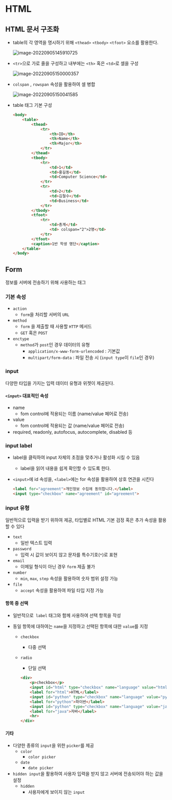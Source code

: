 # HTML

## HTML 문서 구조화

- table의 각 영역을 명시하기 위해 `<thead>` `<tbody>` `<tfoot>` 요소를 활용한다.

  ![image-20220905145910725](C:\Users\kj310\AppData\Roaming\Typora\typora-user-images\image-20220905145910725.png)



- `<tr>`으로 가로 줄을 구성하고 내부에는 `<th>` 혹은 `<td>`로 셀을 구성

  ![image-20220905150000357](C:\Users\kj310\AppData\Roaming\Typora\typora-user-images\image-20220905150000357.png)



- `colspan` , `rowspan` 속성을 활용하여 셀 병합

  ![image-20220905150041585](C:\Users\kj310\AppData\Roaming\Typora\typora-user-images\image-20220905150041585.png)



- table 태그 기본 구성

  ```html
  <body>
      <table>
          <thead>
              <tr>
                  <th>ID</th>
                  <th>Name</th>
                  <th>Major</th>
              </tr>
          </thead>
          <tbody>
              <tr>
                  <td>1</td>
                  <td>홍길동</td>
                  <td>Computer Science</td>
              </tr>
              <tr>
                  <td>2</td>
                  <td>김철수</td>
                  <td>Business</td>
              </tr>
          </tbody>
          <tfoot>
              <tr>
                  <td>총계</td>
                  <td> colspan="2">2명</td>
              </tr>
          </tfoot>
          <caption>1반 학생 명단</caption>
      </table>
  </body>
  ```



## Form

정보를 서버에 전송하기 위해 사용하는 태그

### 기본 속성

- `action `
  - `form`을 처리할 서버의 `URL`
- `method`
  - `form` 을 제출할 때 사용할 `HTTP` 메서드
  - `GET` 혹은 `POST`
- `enctype`
  - `method`가 `post`인 경우 데이터의 유형
    - `application/x-www-form-urlencoded` : 기본값
    - `multipart/form-data` : 파일 전송 시 (`input type`이 `file`인 경우)



### input

다양한 타입을 가지는 입력 데이터 유형과 위젯이 제공된다.



#### `<input>` 대표적인 속성

- name
  - fom control에 적용되는 이름 (name/value 페어로 전송)
- value
  - fom control에 적용되는 값 (name/value 페어로 전송)
- required, readonly, autofocus, autocomplete, disabled 등



### input label

- label을 클릭하여 input 자체의 초점을 맞추거나 활성화 시킬 수 있음

  - label을 읽어 내용을 쉽게 확인할 수 있도록 한다.

- `<input>`에 id 속성을, `<label>`에는 for 속성을 활용하여 상호 연관을 시킨다

  ```html
  <label for="agreement">개인정보 수집에 동의합니다.</label>
  <input type="checkbox" name="agreement" id="agreement">
  ```

  

### input 유형

일반적으로 입력을 받기 위하여 제공, 타입별로 HTML 기본 검정 혹은 추가 속성을 활용할 수 있다

- `text`
  - 일반 텍스트 입력
- `password`
  - 입력 시 값이 보이지 않고 문자를 특수기호(`*`)로 표현
- `email`
  - 이메일 형식이 아닌 경우 `form` 제출 불가 
- `number`
  - `min`, `max`, `step` 속성을 활용하여 숫자 범위 설정 가능
- `file`
  - `accept` 속성을 활용하여 파일 타입 지정 가능



#### 항목 중 선택

- 일반적으로` label` 태그와 함께 사용하여 선택 항목을 작성

- 동일 항목에 대하여는 `name`을 지정하고 선택된 항목에 대한 `value`를 지정

  - `checkbox`

    - 다중 선택

  - `radio`

    - 단일 선택

    ```html
    <div>
        <p>checkbox</p>
        <input id="html" type="checkbox" name="language" value="html">
        <label for="html">HTML</label>
        <input id="python" type="checkbox" name="language" value="python">
        <label for="python">파이썬</label>
        <input id="python" type="checkbox" name="language" value="java">
        <label for="java">자바</label>
        <hr>
    </div>
    ```

  

#### 기타

- 다양한 종류의 `input`을 위한 `picker`를 제공
  - `color`
    - `color picker`
  - `date`
    - `date picker`
- `hidden input`을 활용하여 사용자 입력을 받지 않고 서버에 전송되어야 하는 값을 설정
  - `hidden`
    - 사용자에게 보이지 않는 `input`



